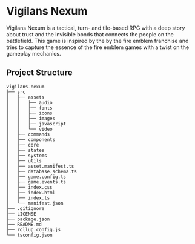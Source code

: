 # Vigilans Nexum
Vigilans Nexum is a tactical, turn- and tile-based RPG with a deep story about trust and the invisible bonds that connects the people on the battlefield. This game is inspired by the by the fire emblem franchise and tries to capture the essence of the fire emblem games with a twist on the gameplay mechanics.

## Project Structure
```
vigilans-nexum
├── src
│   ├── assets
│   │   ├── audio
│   │   ├── fonts
│   │   ├── icons
│   │   ├── images
│   │   ├── javascript
│   │   └── video
│   ├── commands
│   ├── components
│   ├── core
│   ├── states
│   ├── systems
│   ├── utils
│   ├── asset.manifest.ts
│   ├── database.schema.ts
│   ├── game.config.ts
│   ├── game.events.ts
│   ├── index.css
│   ├── index.html
│   ├── index.ts
│   └── manifest.json
├── .gitignore
├── LICENSE
├── package.json
├── README.md
├── rollup.config.js
└── tsconfig.json
```
